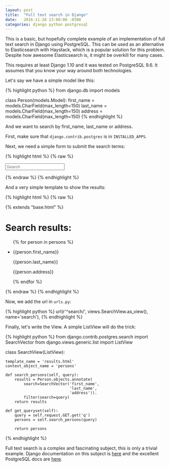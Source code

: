 ```yaml
---
layout: post
title:  "Full text search in Django"
date:   2016-11-28 23:00:00 -0300
categories: django python postgresql
---
```


This is a basic, but hopefully complete example of an implementation of full text search in Django using PostgreSQL. This can be used as an alternative to Elasticsearch with Haystack, which is a popular solution for this problem. Despite how awesome Elasticsearch is, it might be overkill for many cases. 

This requires at least Django 1.10 and it was tested on PostgreSQL 9.6. It assumes that you know your way around both technologies.

Let's say we have a simple model like this:

{% highlight python %}
from django.db import models

class Person(models.Model):
    first_name = models.CharField(max_length=150)
    last_name = models.CharField(max_length=150)
    address = models.CharField(max_length=150)
{% endhighlight %}

And we want to search by first_name, last_name or address.

First, make sure that ```django.contrib.postgres``` is in ```INSTALLED_APPS```.

Next, we need a simple form to submit the search terms:

{% highlight html %}
{% raw %}
<form class="navbar-form" method="GET" role="search" action="{% url 'search' %}">
    <div class="form-group">
        <input {% if query %}value="{{ query }}"{% endif %} type="text" name="q" class="form-control" placeholder="Search">
    </div>
</form>
</li>
{% endraw %}
{% endhighlight %}

And a very simple template to show the results:

{% highlight html %}
{% raw %}

{% extends "base.html" %}

<h1>Search results:</h2>
  <ul>
{% for person in persons %}
<li>
<p>{{person.first_name}}</p>
<p>{{person.last_name}}</p>
<p>{{person.address}}</p>
</li>
{% endfor %}
</ul>

{% endraw %}
{% endhighlight %}

Now, we add the url in ```urls.py```:

{% highlight python %}
    url(r'^search/', views.SearchView.as_view(), name='search'),
{% endhighlight %}

Finally, let's write the View. A simple ListView will do the trick:

{% highlight python %}
from django.contrib.postgres.search import SearchVector
from django.views.generic.list import ListView

class SearchView(ListView):

    template_name = 'results.html'
    context_object_name = 'persons'

    def search_persons(self, query):
        results = Person.objects.annotate(
            search=SearchVector('first_name',
                                'last_name',
                                'address')).
            filter(search=query)
        return results

    def get_queryset(self):
        query = self.request.GET.get('q')
        persons = self.search_persons(query)

        return persons
{% endhighlight %}

Full text search is a complex and fascinating subject, this is only a trivial example.
Django documentation on this subject is [here](https://docs.djangoproject.com/en/dev/ref/contrib/postgres/search/) and the excellent PostgreSQL docs are [here](https://www.postgresql.org/docs/current/static/textsearch.html).
